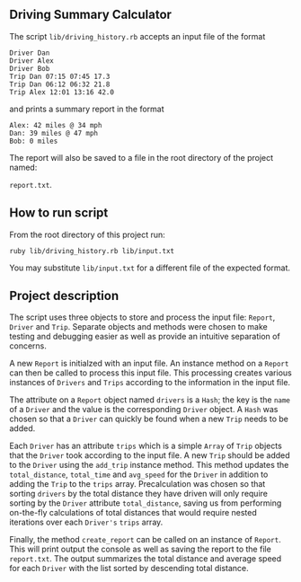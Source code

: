 ## Driving Summary Calculator

The script `lib/driving_history.rb` accepts an input file of the format

```
Driver Dan
Driver Alex
Driver Bob
Trip Dan 07:15 07:45 17.3
Trip Dan 06:12 06:32 21.8
Trip Alex 12:01 13:16 42.0
```

and prints a summary report in the format

```
Alex: 42 miles @ 34 mph
Dan: 39 miles @ 47 mph
Bob: 0 miles
```

The report will also be saved to a file in the root directory of the project named:

`report.txt`.

## How to run script

From the root directory of this project run:

`ruby lib/driving_history.rb lib/input.txt`

You may substitute `lib/input.txt` for a different file of the expected format.


## Project description

The script uses three objects to store and process the input file: `Report`, `Driver` and `Trip`. Separate objects and methods were chosen to make testing and debugging easier as well as provide an intuitive separation of concerns.

A new `Report` is initialzed with an input file. An instance method on a `Report` can then be called to process this input file. This processing creates various instances of `Drivers` and `Trips` according to the information in the input file.

The attribute on a `Report` object named `drivers` is a `Hash`; the key is the `name` of a `Driver` and the value is the corresponding `Driver` object. A `Hash` was chosen so that a `Driver` can quickly be found when a new `Trip` needs to be added.

Each `Driver` has an attribute `trips` which is a simple `Array` of `Trip` objects that the `Driver` took according to the input file. A new `Trip` should be added to the `Driver` using the `add_trip` instance method. This method updates the `total_distance`, `total_time` and `avg_speed` for the `Driver` in addition to adding the `Trip` to the `trips` array. Precalculation was chosen so that sorting `drivers` by the total distance they have driven will only require sorting by the `Driver` attribute `total_distance`, saving us from performing on-the-fly calculations of total distances that would require nested iterations over each `Driver's` `trips` array.

Finally, the method `create_report` can be called on an instance of `Report`. This will print output the console as well as saving the report to the file `report.txt`. The output summarizes the total distance and average speed for each `Driver` with the list sorted by descending total distance.
